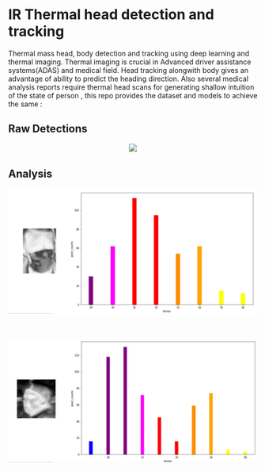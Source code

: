 # IR Thermal head detection and tracking
Thermal mass head, body detection and tracking using deep learning and thermal imaging.
Thermal imaging is crucial in Advanced driver assistance systems(ADAS) and medical field. Head tracking alongwith body gives an advantage of ability to predict the heading direction. Also several medical analysis reports require thermal head scans for generating shallow intuition of the state of person , this repo provides the dataset and models to achieve the same :
## Raw Detections
<p align='center'>
 <img src='https://github.com/Abhishek-krg/covid-ir/blob/main/images/neural_processing.png'>
</p>

## Analysis
<p align='center'>
 <img height='auto' width=864 src='https://github.com/Abhishek-krg/IR-thermal-head-detection-and-tracking/blob/main/images/nrml_heatmap_aggregation.jpg'>
</p>
</br>
<p align='center'>
 <img height='auto' width=864 src='https://github.com/Abhishek-krg/IR-thermal-head-detection-and-tracking/blob/main/images/covid_heatmap_aggregation.jpg'>
</p>

